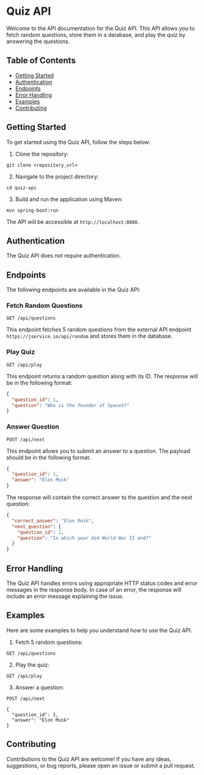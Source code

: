 # Quiz API

Welcome to the API documentation for the Quiz API. This API allows you to fetch random questions, store them in a database, and play the quiz by answering the questions.

## Table of Contents
- [Getting Started](#getting-started)
- [Authentication](#authentication)
- [Endpoints](#endpoints)
- [Error Handling](#error-handling)
- [Examples](#examples)
- [Contributing](#contributing)

## Getting Started

To get started using the Quiz API, follow the steps below:

1. Clone the repository:

```shell
git clone <repository_url>
```

2. Navigate to the project directory:

```shell
cd quiz-api
```

3. Build and run the application using Maven:

```shell
mvn spring-boot:run
```

The API will be accessible at `http://localhost:8080`.

## Authentication

The Quiz API does not require authentication.

## Endpoints

The following endpoints are available in the Quiz API:

### Fetch Random Questions

```
GET /api/questions
```

This endpoint fetches 5 random questions from the external API endpoint `https://jservice.io/api/random` and stores them in the database.

### Play Quiz

```
GET /api/play
```

This endpoint returns a random question along with its ID. The response will be in the following format:

```json
{
  "question_id": 1,
  "question": "Who is the founder of SpaceX?"
}
```

### Answer Question

```
POST /api/next
```

This endpoint allows you to submit an answer to a question. The payload should be in the following format:

```json
{
  "question_id": 1,
  "answer": "Elon Musk"
}
```

The response will contain the correct answer to the question and the next question:

```json
{
  "correct_answer": "Elon Musk",
  "next_question": {
    "question_id": 2,
    "question": "In which year did World War II end?"
  }
}
```

## Error Handling

The Quiz API handles errors using appropriate HTTP status codes and error messages in the response body. In case of an error, the response will include an error message explaining the issue.

## Examples

Here are some examples to help you understand how to use the Quiz API.

1. Fetch 5 random questions:

```
GET /api/questions
```

2. Play the quiz:

```
GET /api/play
```

3. Answer a question:

```
POST /api/next

{
  "question_id": 1,
  "answer": "Elon Musk"
}
```

## Contributing

Contributions to the Quiz API are welcome! If you have any ideas, suggestions, or bug reports, please open an issue or submit a pull request.
